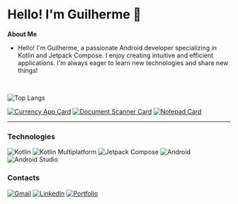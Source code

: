 # Hello! I'm Guilherme 👋

**About Me**
- Hello! I'm Guilherme, a passionate Android developer specializing in Kotlin and Jetpack Compose. I enjoy creating intuitive and efficient applications. I'm always eager to learn new technologies and share new things!

<br />

![Top Langs](https://github-readme-stats.vercel.app/api/top-langs/?username=GuilhermeIgnacio&layout=compact)

[![Currency App Card](https://github-readme-stats.vercel.app/api/pin/?username=GuilhermeIgnacio&repo=currencyapp)](https://github.com/guilhermeignacio/currencyapp)
[![Document Scanner Card](https://github-readme-stats.vercel.app/api/pin/?username=GuilhermeIgnacio&repo=documentscanner)](https://github.com/guilhermeignacio/documentscanner)
[![Notepad Card](https://github-readme-stats.vercel.app/api/pin/?username=GuilhermeIgnacio&repo=notepad)](https://github.com/guilhermeignacio/notepad)

---
### Technologies
![Kotlin](https://img.shields.io/badge/kotlin-%237F52FF.svg?style=for-the-badge&logo=kotlin&logoColor=white)
![Kotlin Multiplatform](https://img.shields.io/badge/kotlin_multiplatform-%237F52FF.svg?style=for-the-badge&logo=kotlin&logoColor=white)
![Jetpack Compose](https://img.shields.io/badge/jetpack%20compose-20B2AA?style=for-the-badge&logo=jetpack%20compose&logoColor=white)
![Android](https://img.shields.io/badge/Android-3DDC84?style=for-the-badge&logo=android&logoColor=white)
![Android Studio](https://img.shields.io/badge/android%20studio-346ac1?style=for-the-badge&logo=android%20studio&logoColor=white)

### Contacts

[![Gmail](https://img.shields.io/badge/Gmail-D14836?style=for-the-badge&logo=gmail&logoColor=white)](mailto:guilhermeignacio002@gmail.com)
[![LinkedIn](https://img.shields.io/badge/linkedin-%230077B5.svg?style=for-the-badge&logo=linkedin&logoColor=white)](https://www.linkedin.com/in/guilhermeignacioávilademiranda/)
[![Portfolio](https://img.shields.io/badge/Portfolio-%23000000.svg?style=for-the-badge)](https://guilhermeignacio.vercel.app)
